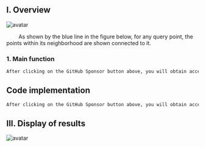 ##  I. Overview 

![avatar]( 0b2c490602bb4429ae76ff1d0af7d9f7.jpeg) 

    As shown by the blue line in the figure below, for any query point, the points within its neighborhood are shown connected to it.  

###  1. Main function 

 ```python  
After clicking on the GitHub Sponsor button above, you will obtain access permissions to my private code repository ( https://github.com/slowlon/my_code_bar ) to view this blog code. By searching the code number of this blog, you can find the code you need, code number is: 2024020309574544319
 ```  
##  Code implementation 

 ```python  
After clicking on the GitHub Sponsor button above, you will obtain access permissions to my private code repository ( https://github.com/slowlon/my_code_bar ) to view this blog code. By searching the code number of this blog, you can find the code you need, code number is: 2024020309574544319
 ```  
##  III. Display of results 

![avatar]( 47eda4cb81bf49adb396f4c6fe6e7e73.jpeg) 

